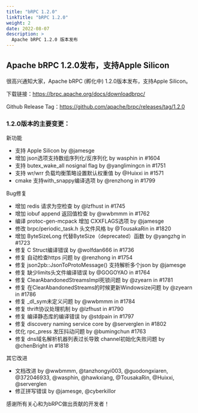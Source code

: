 ```yaml
---
title: "bRPC 1.2.0"
linkTitle: "bRPC 1.2.0"
weight: 2
date: 2022-08-07
description: >
  Apache bRPC 1.2.0 版本发布
---
```

## Apache bRPC 1.2.0发布，支持Apple Silicon
很高兴通知大家，Apache bRPC (孵化中) 1.2.0版本发布，支持Apple Silicon。

下载链接：https://brpc.apache.org/docs/downloadbrpc/

Github Release Tag：https://github.com/apache/brpc/releases/tag/1.2.0

### 1.2.0版本的主要变更：
新功能
* 支持 Apple Silicon by @jamesge
* 增加 json选项支持数组序列化/反序列化 by wasphin in #1604
* 支持 butex_wake_all nosignal flag by @yanglimingcn in #1751
* 支持 wr/wrr 负载均衡策略设置默认权重值 by @Huixxi in #1571
* cmake 支持with_snappy编译选项 by @renzhong in #1799

Bug修复
* 增加 redis 请求为空检查 by @lzfhust in #1745
* 增加 iobuf append 返回值检查 by @wwbmmm in #1762
* 编译 protoc-gen-mcpack 增加 CXXFLAGS选项 by @jamesge
* 修改 brpc/periodic_task.h 头文件风格 by @TousakaRin in #1820
* 增加 ByteSizeLong 代替ByteSize（deprecated）函数 by @yangzhg in #1723
* 修复 C Struct编译错误 by @wolfdan666 in #1736
* 修复 自动检查https 问题 by @renzhong in #1754
* 修复 json2pb::JsonToProtoMessage() 支持解析多个json by @jamesge
* 修复 缺少limits头文件编译错误 by @GOGOYAO in #1764
* 修复 ClearAbandonedStreamsImpl死锁问题 by @zyearn in #1781
* 修复 在ClearAbandonedStreams的时候更新Windowsize问题 by @zyearn in #1786
* 修复 _dl_sym未定义问题 by @wwbmmm in #1784
* 修复 thrift协议处理机制 by @lzfhust in #1790
* 修复 编译静态库的编译错误 by @stdpain in #1797
* 修复 discovery naming service core by @serverglen in #1802 
* 优化 rpc_press 发压抖动问题 by @bumingchun #1763
* 修复 dns域名解析机器列表过长导致 channel初始化失败问题 by @chenBright in #1818

其它改进
* 文档改进 by @wwbmmm, @tanzhongyi003, @guodongxiaren, @372046933, @wasphin, @hawkxiang, @TousakaRin, @Huixxi, @serverglen
* 修正拼写错误 by @jamesge, @cyberkillor

感谢所有关心和为bRPC做出贡献的开发者！